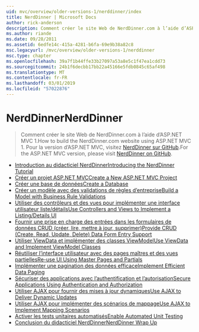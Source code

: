 ```yaml
---
uid: mvc/overview/older-versions-1/nerddinner/index
title: NerdDinner | Microsoft Docs
author: rick-anderson
description: Comment créer le site Web de NerdDinner.com à l’aide d’ASP.NET MVC 1. Pour la version d’ASP.NET MVC 3, visitez nerddinner sur GitHub.
ms.author: riande
ms.date: 09/28/2011
ms.assetid: 6edfe14c-415a-4281-b6fa-69e9b38a82c8
msc.legacyurl: /mvc/overview/older-versions-1/nerddinner
msc.type: chapter
ms.openlocfilehash: 39a7f1b44ffe33b27097a53a8e5c1f47ea1cdd73
ms.sourcegitcommit: 24b1f6decbb17bb22a45166e5fdb0845c65af498
ms.translationtype: MT
ms.contentlocale: fr-FR
ms.lasthandoff: 03/01/2019
ms.locfileid: "57022876"
---
```

<a name="nerddinner"></a><span data-ttu-id="2e6e3-104">NerdDinner</span><span class="sxs-lookup"><span data-stu-id="2e6e3-104">NerdDinner</span></span>
====================
> <span data-ttu-id="2e6e3-105">Comment créer le site Web de NerdDinner.com à l’aide d’ASP.NET MVC 1.</span><span class="sxs-lookup"><span data-stu-id="2e6e3-105">How to build the NerdDinner.com website using ASP.NET MVC 1.</span></span> <span data-ttu-id="2e6e3-106">Pour la version d’ASP.NET MVC, visitez [NerdDinner sur GitHub](https://github.com/AspNetMVPSamples/NerdDinner).</span><span class="sxs-lookup"><span data-stu-id="2e6e3-106">For the ASP.NET MVC version, please visit [NerdDinner on GitHub](https://github.com/AspNetMVPSamples/NerdDinner).</span></span>


- [<span data-ttu-id="2e6e3-107">Introduction au didacticiel NerdDinner</span><span class="sxs-lookup"><span data-stu-id="2e6e3-107">Introducing the NerdDinner Tutorial</span></span>](introducing-the-nerddinner-tutorial.md)
- [<span data-ttu-id="2e6e3-108">Créer un projet ASP.NET MVC</span><span class="sxs-lookup"><span data-stu-id="2e6e3-108">Create a New ASP.NET MVC Project</span></span>](create-a-new-aspnet-mvc-project.md)
- [<span data-ttu-id="2e6e3-109">Créer une base de données</span><span class="sxs-lookup"><span data-stu-id="2e6e3-109">Create a Database</span></span>](create-a-database.md)
- [<span data-ttu-id="2e6e3-110">Créer un modèle avec des validations de règles d’entreprise</span><span class="sxs-lookup"><span data-stu-id="2e6e3-110">Build a Model with Business Rule Validations</span></span>](build-a-model-with-business-rule-validations.md)
- [<span data-ttu-id="2e6e3-111">Utiliser des contrôleurs et des vues pour implémenter une interface utilisateur liste/détails</span><span class="sxs-lookup"><span data-stu-id="2e6e3-111">Use Controllers and Views to Implement a Listing/Details UI</span></span>](use-controllers-and-views-to-implement-a-listingdetails-ui.md)
- [<span data-ttu-id="2e6e3-112">Fournir une prise en charge des entrées dans les formulaires de données CRUD (créer, lire, mettre à jour, supprimer)</span><span class="sxs-lookup"><span data-stu-id="2e6e3-112">Provide CRUD (Create, Read, Update, Delete) Data Form Entry Support</span></span>](provide-crud-create-read-update-delete-data-form-entry-support.md)
- [<span data-ttu-id="2e6e3-113">Utiliser ViewData et implémenter des classes ViewModel</span><span class="sxs-lookup"><span data-stu-id="2e6e3-113">Use ViewData and Implement ViewModel Classes</span></span>](use-viewdata-and-implement-viewmodel-classes.md)
- [<span data-ttu-id="2e6e3-114">Réutiliser l’interface utilisateur avec des pages maîtres et des vues partielles</span><span class="sxs-lookup"><span data-stu-id="2e6e3-114">Re-use UI Using Master Pages and Partials</span></span>](re-use-ui-using-master-pages-and-partials.md)
- [<span data-ttu-id="2e6e3-115">Implémenter une pagination des données efficace</span><span class="sxs-lookup"><span data-stu-id="2e6e3-115">Implement Efficient Data Paging</span></span>](implement-efficient-data-paging.md)
- [<span data-ttu-id="2e6e3-116">Sécuriser des applications avec l’authentification et l’autorisation</span><span class="sxs-lookup"><span data-stu-id="2e6e3-116">Secure Applications Using Authentication and Authorization</span></span>](secure-applications-using-authentication-and-authorization.md)
- [<span data-ttu-id="2e6e3-117">Utiliser AJAX pour fournir des mises à jour dynamiques</span><span class="sxs-lookup"><span data-stu-id="2e6e3-117">Use AJAX to Deliver Dynamic Updates</span></span>](use-ajax-to-deliver-dynamic-updates.md)
- [<span data-ttu-id="2e6e3-118">Utiliser AJAX pour implémenter des scénarios de mappage</span><span class="sxs-lookup"><span data-stu-id="2e6e3-118">Use AJAX to Implement Mapping Scenarios</span></span>](use-ajax-to-implement-mapping-scenarios.md)
- [<span data-ttu-id="2e6e3-119">Activer les tests unitaires automatisés</span><span class="sxs-lookup"><span data-stu-id="2e6e3-119">Enable Automated Unit Testing</span></span>](enable-automated-unit-testing.md)
- [<span data-ttu-id="2e6e3-120">Conclusion du didacticiel NerdDinner</span><span class="sxs-lookup"><span data-stu-id="2e6e3-120">NerdDinner Wrap Up</span></span>](nerddinner-wrap-up.md)
